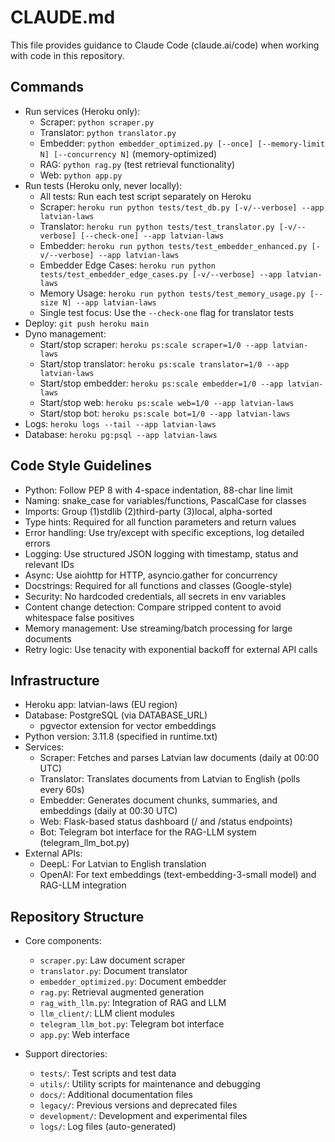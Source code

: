 # CLAUDE.md

This file provides guidance to Claude Code (claude.ai/code) when working with code in this repository.

## Commands
- Run services (Heroku only):
  - Scraper: `python scraper.py`
  - Translator: `python translator.py`
  - Embedder: `python embedder_optimized.py [--once] [--memory-limit N] [--concurrency N]` (memory-optimized)
  - RAG: `python rag.py` (test retrieval functionality)
  - Web: `python app.py`
- Run tests (Heroku only, never locally):
  - All tests: Run each test script separately on Heroku
  - Scraper: `heroku run python tests/test_db.py [-v/--verbose] --app latvian-laws`
  - Translator: `heroku run python tests/test_translator.py [-v/--verbose] [--check-one] --app latvian-laws`
  - Embedder: `heroku run python tests/test_embedder_enhanced.py [-v/--verbose] --app latvian-laws`
  - Embedder Edge Cases: `heroku run python tests/test_embedder_edge_cases.py [-v/--verbose] --app latvian-laws`
  - Memory Usage: `heroku run python tests/test_memory_usage.py [--size N] --app latvian-laws`
  - Single test focus: Use the `--check-one` flag for translator tests
- Deploy: `git push heroku main`
- Dyno management:
  - Start/stop scraper: `heroku ps:scale scraper=1/0 --app latvian-laws`
  - Start/stop translator: `heroku ps:scale translator=1/0 --app latvian-laws`
  - Start/stop embedder: `heroku ps:scale embedder=1/0 --app latvian-laws`
  - Start/stop web: `heroku ps:scale web=1/0 --app latvian-laws`
  - Start/stop bot: `heroku ps:scale bot=1/0 --app latvian-laws`
- Logs: `heroku logs --tail --app latvian-laws`
- Database: `heroku pg:psql --app latvian-laws`

## Code Style Guidelines
- Python: Follow PEP 8 with 4-space indentation, 88-char line limit
- Naming: snake_case for variables/functions, PascalCase for classes
- Imports: Group (1)stdlib (2)third-party (3)local, alpha-sorted
- Type hints: Required for all function parameters and return values
- Error handling: Use try/except with specific exceptions, log detailed errors
- Logging: Use structured JSON logging with timestamp, status and relevant IDs
- Async: Use aiohttp for HTTP, asyncio.gather for concurrency
- Docstrings: Required for all functions and classes (Google-style)
- Security: No hardcoded credentials, all secrets in env variables
- Content change detection: Compare stripped content to avoid whitespace false positives
- Memory management: Use streaming/batch processing for large documents
- Retry logic: Use tenacity with exponential backoff for external API calls

## Infrastructure
- Heroku app: latvian-laws (EU region)
- Database: PostgreSQL (via DATABASE_URL)
  - pgvector extension for vector embeddings
- Python version: 3.11.8 (specified in runtime.txt)
- Services:
  - Scraper: Fetches and parses Latvian law documents (daily at 00:00 UTC)
  - Translator: Translates documents from Latvian to English (polls every 60s)
  - Embedder: Generates document chunks, summaries, and embeddings (daily at 00:30 UTC)
  - Web: Flask-based status dashboard (/ and /status endpoints)
  - Bot: Telegram bot interface for the RAG-LLM system (telegram_llm_bot.py)
- External APIs:
  - DeepL: For Latvian to English translation
  - OpenAI: For text embeddings (text-embedding-3-small model) and RAG-LLM integration

## Repository Structure
- Core components:
  - `scraper.py`: Law document scraper
  - `translator.py`: Document translator
  - `embedder_optimized.py`: Document embedder
  - `rag.py`: Retrieval augmented generation
  - `rag_with_llm.py`: Integration of RAG and LLM
  - `llm_client/`: LLM client modules
  - `telegram_llm_bot.py`: Telegram bot interface
  - `app.py`: Web interface
  
- Support directories:
  - `tests/`: Test scripts and test data
  - `utils/`: Utility scripts for maintenance and debugging
  - `docs/`: Additional documentation files
  - `legacy/`: Previous versions and deprecated files
  - `development/`: Development and experimental files
  - `logs/`: Log files (auto-generated)